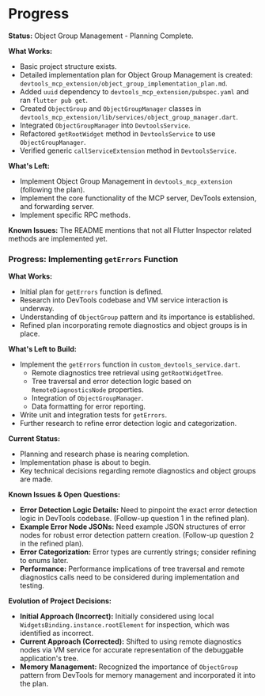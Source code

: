 # Progress

**Status:** Object Group Management - Planning Complete.

**What Works:**

- Basic project structure exists.
- Detailed implementation plan for Object Group Management is created: `devtools_mcp_extension/object_group_implementation_plan.md`.
- Added `uuid` dependency to `devtools_mcp_extension/pubspec.yaml` and ran `flutter pub get`.
- Created `ObjectGroup` and `ObjectGroupManager` classes in `devtools_mcp_extension/lib/services/object_group_manager.dart`.
- Integrated `ObjectGroupManager` into `DevtoolsService`.
- Refactored `getRootWidget` method in `DevtoolsService` to use `ObjectGroupManager`.
- Verified generic `callServiceExtension` method in `DevtoolsService`.

**What's Left:**

- Implement Object Group Management in `devtools_mcp_extension` (following the plan).
- Implement the core functionality of the MCP server, DevTools extension, and forwarding server.
- Implement specific RPC methods.

**Known Issues:** The README mentions that not all Flutter Inspector related methods are implemented yet.

### Progress: Implementing `getErrors` Function

**What Works:**

- Initial plan for `getErrors` function is defined.
- Research into DevTools codebase and VM service interaction is underway.
- Understanding of `ObjectGroup` pattern and its importance is established.
- Refined plan incorporating remote diagnostics and object groups is in place.

**What's Left to Build:**

- Implement the `getErrors` function in `custom_devtools_service.dart`.
  - Remote diagnostics tree retrieval using `getRootWidgetTree`.
  - Tree traversal and error detection logic based on `RemoteDiagnosticsNode` properties.
  - Integration of `ObjectGroupManager`.
  - Data formatting for error reporting.
- Write unit and integration tests for `getErrors`.
- Further research to refine error detection logic and categorization.

**Current Status:**

- Planning and research phase is nearing completion.
- Implementation phase is about to begin.
- Key technical decisions regarding remote diagnostics and object groups are made.

**Known Issues & Open Questions:**

- **Error Detection Logic Details:** Need to pinpoint the exact error detection logic in DevTools codebase. (Follow-up question 1 in the refined plan).
- **Example Error Node JSONs:** Need example JSON structures of error nodes for robust error detection pattern creation. (Follow-up question 2 in the refined plan).
- **Error Categorization:** Error types are currently strings; consider refining to enums later.
- **Performance:** Performance implications of tree traversal and remote diagnostics calls need to be considered during implementation and testing.

**Evolution of Project Decisions:**

- **Initial Approach (Incorrect):** Initially considered using local `WidgetsBinding.instance.rootElement` for inspection, which was identified as incorrect.
- **Current Approach (Corrected):** Shifted to using remote diagnostics nodes via VM service for accurate representation of the debuggable application's tree.
- **Memory Management:** Recognized the importance of `ObjectGroup` pattern from DevTools for memory management and incorporated it into the plan.
